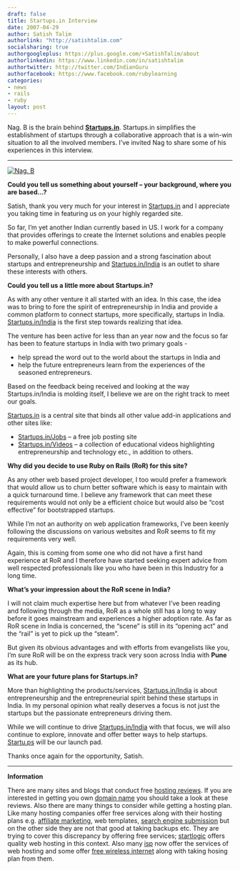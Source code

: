 ```yaml
---
draft: false
title: Startups.in Interview
date: 2007-04-29
author: Satish Talim
authorlink: "http://satishtalim.com"
socialsharing: true
authorgoogleplus: https://plus.google.com/+SatishTalim/about
authorlinkedin: https://www.linkedin.com/in/satishtalim
authortwitter: http://twitter.com/IndianGuru
authorfacebook: https://www.facebook.com/rubylearning
categories:
- news
- rails
- ruby
layout: post
---
```

Nag. B is the brain behind **[Startups.in](http://startups.in/)**.
Startups.in simplifies the establishment of startups through a
collaborative approach that is a win-win situation to all the involved
members. I’ve invited Nag to share some of his experiences in this
interview.
<!--more-->

* * * * *

[![Nag.
B](http://startups.in/India/images/nag.png)](http://startups.in/India/images/nag.png "Nag. B")

**Could you tell us something about yourself – your background, where
you are based…?**

Satish, thank you very much for your interest in
[Startups.in](http://startups.in/) and I appreciate you taking time in
featuring us on your highly regarded site.

So far, I’m yet another Indian currently based in US. I work for a
company that provides offerings to create the Internet solutions and
enables people to make powerful connections.

Personally, I also have a deep passion and a strong fascination about
startups and entrepreneurship and
[Startups.in/India](http://startups.in/India) is an outlet to share
these interests with others.

**Could you tell us a little more about Startups.in?**

As with any other venture it all started with an idea. In this case, the
idea was to bring to fore the spirit of entrepreneurship in India and
provide a common platform to connect startups, more specifically,
startups in India. [Startups.in/India](http://startups.in/India) is the
first step towards realizing that idea.

The venture has been active for less than an year now and the focus so
far has been to feature startups in India with two primary goals -

-   help spread the word out to the world about the startups in India
    and
-   help the future entrepreneurs learn from the experiences of the
    seasoned entrepreneurs.

Based on the feedback being received and looking at the way
Startups.in/India is molding itself, I believe we are on the right track
to meet our goals.

[Startups.in](http://startups.in/) is a central site that binds all
other value add-in applications and other sites like:

-   [Startups.in/Jobs](http://jobs.startups.in/) – a free job posting
    site
-   [Startups.in/Videos](http://videos.startups.in/) – a collection of
    educational videos highlighting entrepreneurship and technology
    etc., in addition to others.

**Why did you decide to use Ruby on Rails (RoR) for this site?**

As any other web based project developer, I too would prefer a framework
that would allow us to churn better software which is easy to maintain
with a quick turnaround time. I believe any framework that can meet
these requirements would not only be a efficient choice but would also
be “cost effective” for bootstrapped startups.

While I’m not an authority on web application frameworks, I’ve been
keenly following the discussions on various websites and RoR seems to
fit my requirements very well.

Again, this is coming from some one who did not have a first hand
experience at RoR and I therefore have started seeking expert advice
from well respected professionals like you who have been in this
Industry for a long time.

**What’s your impression about the RoR scene in India?**

I will not claim much expertise here but from whatever I’ve been reading
and following through the media, RoR as a whole still has a long to way
before it goes mainstream and experiences a higher adoption rate. As far
as RoR scene in India is concerned, the “scene” is still in its “opening
act” and the “rail” is yet to pick up the “steam”.

But given its obvious advantages and with efforts from evangelists like
you, I’m sure RoR will be on the express track very soon across India
with **Pune** as its hub.

**What are your future plans for Startups.in?**

More than highlighting the products/services,
[Startups.in/India](http://startups.in/India) is about entrepreneurship
and the entrepreneurial spirit behind these startups in India. In my
personal opinion what really deserves a focus is not just the startups
but the passionate entrepreneurs driving them.

While we will continue to drive
[Startups.in/India](http://startups.in/India) with that focus, we will
also continue to explore, innovate and offer better ways to help
startups. [Startu.ps](http://startu.ps/) will be our launch pad.

Thanks once again for the opportunity, Satish.

* * * * *

**Information**

There are many sites and blogs that conduct free [hosting
reviews](http://www.thehostplanet.com/reviews/reviews.html). If you are
interested in getting you own [domain
name](http://www.registeranydomain.com) you should take a look at these
reviews. Also there are many things to consider while getting a hosting
plan. Like many hosting companies offer free services along with their
hosting plans e.g. [affiliate
marketing](http://www.performanceppc.com/Affiliate-Marketing/), web
templates, [search engine
submission](http://www.1-hit.com/free-search-engine-submit.php) but on
the other side they are not that good at taking backups etc. They are
trying to cover this discrepancy by offering free services;
[startlogic](http://www.complete-website-hosting.com/review-startlogic.htm)
offers quality web hosting in this context. Also many
[isp](http://www.ispsushi.com) now offer the services of web hosting and
some offer [free wireless internet](http://www.cableunplugged.com) along
with taking hosing plan from them.
